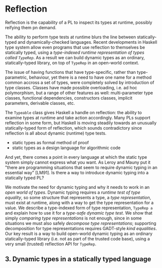 # Reflection

Reflection is the capability of a PL to inspect its types at runtime, possibly reifying them pn demand.

The ability to perform type tests at runtime blurs the line between statically-typed and dynamically-checked languages. Recent developments in Haskell type system allow even programs that use reflection to themselves be statically typed, using a *type-indexed runtime representation of types called `TypeRep`*. As a result we can build dynamic types as an ordinary, statically-typed library, on top of `TypeRep` in an open-world context.

The issue of having functions that have type-specific, rather than type-parametric, behaviour, yet there is a need to have one name for a method common accross a set of types, were completely solved by introduction of type classes. Classes have made possible overloading, i.e. ad hoc polymorphism, but a range of other features as well: multi-parameter type classes, functional dependencies, constructors classes, implicit parameters, derivable classes, etc.

The `Typeable` class gives Haskell a handle on reflection: the ability to examine types at runtime and take action accordingly. Many PLs support reflection in some form, but Haskell is moving steadily towards an unusually statically-typed form of reflection, which sounds contradictory since reflection is all about dynamic (runtime) type tests.

- static types as formal method of proof
- static types as a design language for algorithmic code

And yet, there comes a point in every language at which the static type system simply cannot express what you want. As Leroy and Mauny put it "there are programming situations that seem to require dynamic typing in an essential way" [LM91]. Is there a way to introduce dynamic typing into a statically typed PL?

We motivate the need for dynamic typing and why it needs to work in an *open world of types*. Dynamic typing requires a *runtime test of type equality*, so some structure that represents a type, a *type representation*, must exist at runtime, along with a way to get the type representation for a value. We describe a type-indexed form of type representation, `TypeRep a` and explain how to use it for a *type-safe dynamic type test*. We show that simply *comparing type representations* is not enough, since in some situations we must also safely *decompose type representations*; supporting decomposition for type representations requires GADT-style *kind equalities*. Our key result is a way to build open-world dynamic typing as an ordinary statically-typed library (i.e. not as part of the trusted code base), using a very small (trusted) reflection API for `TypeRep`.

## 3. Dynamic types in a statically typed language
